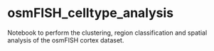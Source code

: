 # osmFISH_celltype_analysis
Notebook to perform the clustering, region classification and spatial analysis of the osmFISH cortex dataset.
